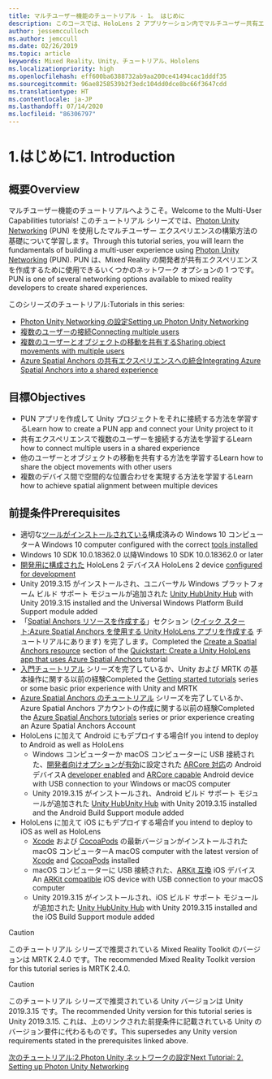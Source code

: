 ```yaml
---
title: マルチユーザー機能のチュートリアル - 1。 はじめに
description: このコースでは、HoloLens 2 アプリケーション内でマルチユーザー共有エクスペリエンスを実装する方法を学習します。
author: jessemcculloch
ms.author: jemccull
ms.date: 02/26/2019
ms.topic: article
keywords: Mixed Reality、Unity、チュートリアル、Hololens
ms.localizationpriority: high
ms.openlocfilehash: eff600ba6388732ab9aa200ce41494cac1dddf35
ms.sourcegitcommit: 96ae8258539b2f3edc104dd0dce8bc66f3647cdd
ms.translationtype: HT
ms.contentlocale: ja-JP
ms.lasthandoff: 07/14/2020
ms.locfileid: "86306797"
---
```

# <a name="1-introduction"></a><span data-ttu-id="2ffed-105">1.はじめに</span><span class="sxs-lookup"><span data-stu-id="2ffed-105">1. Introduction</span></span>

## <a name="overview"></a><span data-ttu-id="2ffed-106">概要</span><span class="sxs-lookup"><span data-stu-id="2ffed-106">Overview</span></span>

<span data-ttu-id="2ffed-107">マルチユーザー機能のチュートリアルへようこそ。</span><span class="sxs-lookup"><span data-stu-id="2ffed-107">Welcome to the Multi-User Capabilities tutorials!</span></span> <span data-ttu-id="2ffed-108">このチュートリアル シリーズでは、<a href="https://www.photonengine.com/PUN" target="_blank">Photon Unity Networking</a> (PUN) を使用したマルチユーザー エクスペリエンスの構築方法の基礎について学習します。</span><span class="sxs-lookup"><span data-stu-id="2ffed-108">Through this tutorial series, you will learn the fundamentals of building a multi-user experience using <a href="https://www.photonengine.com/PUN" target="_blank">Photon Unity Networking</a> (PUN).</span></span> <span data-ttu-id="2ffed-109">PUN は、Mixed Reality の開発者が共有エクスペリエンスを作成するために使用できるいくつかのネットワーク オプションの 1 つです。</span><span class="sxs-lookup"><span data-stu-id="2ffed-109">PUN is one of several networking options available to mixed reality developers to create shared experiences.</span></span>

<span data-ttu-id="2ffed-110">このシリーズのチュートリアル:</span><span class="sxs-lookup"><span data-stu-id="2ffed-110">Tutorials in this series:</span></span>

* [<span data-ttu-id="2ffed-111">Photon Unity Networking の設定</span><span class="sxs-lookup"><span data-stu-id="2ffed-111">Setting up Photon Unity Networking</span></span>](mr-learning-sharing-02.md)
* [<span data-ttu-id="2ffed-112">複数のユーザーの接続</span><span class="sxs-lookup"><span data-stu-id="2ffed-112">Connecting multiple users</span></span>](mr-learning-sharing-03.md)
* [<span data-ttu-id="2ffed-113">複数のユーザーとオブジェクトの移動を共有する</span><span class="sxs-lookup"><span data-stu-id="2ffed-113">Sharing object movements with multiple users</span></span>](mr-learning-sharing-04.md)
* [<span data-ttu-id="2ffed-114">Azure Spatial Anchors の共有エクスペリエンスへの統合</span><span class="sxs-lookup"><span data-stu-id="2ffed-114">Integrating Azure Spatial Anchors into a shared experience</span></span>](mr-learning-sharing-05.md)

## <a name="objectives"></a><span data-ttu-id="2ffed-115">目標</span><span class="sxs-lookup"><span data-stu-id="2ffed-115">Objectives</span></span>

* <span data-ttu-id="2ffed-116">PUN アプリを作成して Unity プロジェクトをそれに接続する方法を学習する</span><span class="sxs-lookup"><span data-stu-id="2ffed-116">Learn how to create a PUN app and connect your Unity project to it</span></span>
* <span data-ttu-id="2ffed-117">共有エクスペリエンスで複数のユーザーを接続する方法を学習する</span><span class="sxs-lookup"><span data-stu-id="2ffed-117">Learn how to connect multiple users in a shared experience</span></span>
* <span data-ttu-id="2ffed-118">他のユーザーとオブジェクトの移動を共有する方法を学習する</span><span class="sxs-lookup"><span data-stu-id="2ffed-118">Learn how to share the object movements with other users</span></span>
* <span data-ttu-id="2ffed-119">複数のデバイス間で空間的な位置合わせを実現する方法を学習する</span><span class="sxs-lookup"><span data-stu-id="2ffed-119">Learn how to achieve spatial alignment between multiple devices</span></span>

## <a name="prerequisites"></a><span data-ttu-id="2ffed-120">前提条件</span><span class="sxs-lookup"><span data-stu-id="2ffed-120">Prerequisites</span></span>

* <span data-ttu-id="2ffed-121">適切な[ツールがインストールされている](install-the-tools.md)構成済みの Windows 10 コンピューター</span><span class="sxs-lookup"><span data-stu-id="2ffed-121">A Windows 10 computer configured with the correct [tools installed](install-the-tools.md)</span></span>
* <span data-ttu-id="2ffed-122">Windows 10 SDK 10.0.18362.0 以降</span><span class="sxs-lookup"><span data-stu-id="2ffed-122">Windows 10 SDK 10.0.18362.0 or later</span></span>
* <span data-ttu-id="2ffed-123">[開発用に構成された](using-visual-studio.md#enabling-developer-mode) HoloLens 2 デバイス</span><span class="sxs-lookup"><span data-stu-id="2ffed-123">A HoloLens 2 device [configured for development](using-visual-studio.md#enabling-developer-mode)</span></span>
* <span data-ttu-id="2ffed-124">Unity 2019.3.15 がインストールされ、ユニバーサル Windows プラットフォーム ビルド サポート モジュールが追加された <a href="https://docs.unity3d.com/Manual/GettingStartedInstallingHub.html" target="_blank">Unity Hub</a></span><span class="sxs-lookup"><span data-stu-id="2ffed-124"><a href="https://docs.unity3d.com/Manual/GettingStartedInstallingHub.html" target="_blank">Unity Hub</a> with Unity 2019.3.15 installed and the Universal Windows Platform Build Support module added</span></span>
* <span data-ttu-id="2ffed-125">「[Spatial Anchors リソースを作成する](https://docs.microsoft.com/azure/spatial-anchors/quickstarts/get-started-unity-hololens#create-a-spatial-anchors-resource)」セクション ([クイック スタート:Azure Spatial Anchors を使用する Unity HoloLens アプリを作成する](https://docs.microsoft.com/azure/spatial-anchors/quickstarts/get-started-unity-hololens) チュートリアルにあります) を完了します。</span><span class="sxs-lookup"><span data-stu-id="2ffed-125">Completed the [Create a Spatial Anchors resource](https://docs.microsoft.com/azure/spatial-anchors/quickstarts/get-started-unity-hololens#create-a-spatial-anchors-resource) section of the [Quickstart: Create a Unity HoloLens app that uses Azure Spatial Anchors](https://docs.microsoft.com/azure/spatial-anchors/quickstarts/get-started-unity-hololens) tutorial</span></span>
* <span data-ttu-id="2ffed-126">[入門チュートリアル](mr-learning-base-01.md) シリーズを完了しているか、Unity および MRTK の基本操作に関する以前の経験</span><span class="sxs-lookup"><span data-stu-id="2ffed-126">Completed the [Getting started tutorials](mr-learning-base-01.md) series or some basic prior experience with Unity and MRTK</span></span>
* <span data-ttu-id="2ffed-127">[Azure Spatial Anchors のチュートリアル](mr-learning-asa-01.md) シリーズを完了しているか、Azure Spatial Anchors アカウントの作成に関する以前の経験</span><span class="sxs-lookup"><span data-stu-id="2ffed-127">Completed the [Azure Spatial Anchors tutorials](mr-learning-asa-01.md) series or prior experience creating an Azure Spatial Anchors Account</span></span>
* <span data-ttu-id="2ffed-128">HoloLens に加えて Android にもデプロイする場合</span><span class="sxs-lookup"><span data-stu-id="2ffed-128">If you intend to deploy to Android as well as HoloLens</span></span>
  * <span data-ttu-id="2ffed-129">Windows コンピューターか macOS コンピューターに USB 接続された、<a href="https://developer.android.com/studio/debug/dev-options" target="_blank">開発者向けオプションが有効</a>に設定された <a href="https://developers.google.com/ar/discover/supported-devices" target="_blank">ARCore 対応</a>の Android デバイス</span><span class="sxs-lookup"><span data-stu-id="2ffed-129">A <a href="https://developer.android.com/studio/debug/dev-options" target="_blank">developer enabled</a> and <a href="https://developers.google.com/ar/discover/supported-devices" target="_blank">ARCore capable</a> Android device with USB connection to your Windows or macOS computer</span></span>
  * <span data-ttu-id="2ffed-130">Unity 2019.3.15 がインストールされ、Android ビルド サポート モジュールが追加された <a href="https://docs.unity3d.com/Manual/GettingStartedInstallingHub.html" target="_blank">Unity Hub</a></span><span class="sxs-lookup"><span data-stu-id="2ffed-130"><a href="https://docs.unity3d.com/Manual/GettingStartedInstallingHub.html" target="_blank">Unity Hub</a> with Unity 2019.3.15 installed and the Android Build Support module added</span></span>
* <span data-ttu-id="2ffed-131">HoloLens に加えて iOS にもデプロイする場合</span><span class="sxs-lookup"><span data-stu-id="2ffed-131">If you intend to deploy to iOS as well as HoloLens</span></span>
  * <span data-ttu-id="2ffed-132"><a href="https://geo.itunes.apple.com/us/app/xcode/id497799835?mt=12" target="_blank">Xcode</a> および <a href="https://cocoapods.org" target="_blank">CocoaPods</a> の最新バージョンがインストールされた macOS コンピューター</span><span class="sxs-lookup"><span data-stu-id="2ffed-132">A macOS computer with the latest version of <a href="https://geo.itunes.apple.com/us/app/xcode/id497799835?mt=12" target="_blank">Xcode</a> and <a href="https://cocoapods.org" target="_blank">CocoaPods</a> installed</span></span>
  * <span data-ttu-id="2ffed-133">macOS コンピューターに USB 接続された、<a href="https://developer.apple.com/documentation/arkit/verifying_device_support_and_user_permission" target="_blank">ARKit 互換</a> iOS デバイス</span><span class="sxs-lookup"><span data-stu-id="2ffed-133">An <a href="https://developer.apple.com/documentation/arkit/verifying_device_support_and_user_permission" target="_blank">ARKit compatible</a> iOS device with USB connection to your macOS computer</span></span>
  * <span data-ttu-id="2ffed-134">Unity 2019.3.15 がインストールされ、iOS ビルド サポート モジュールが追加された <a href="https://docs.unity3d.com/Manual/GettingStartedInstallingHub.html" target="_blank">Unity Hub</a></span><span class="sxs-lookup"><span data-stu-id="2ffed-134"><a href="https://docs.unity3d.com/Manual/GettingStartedInstallingHub.html" target="_blank">Unity Hub</a> with Unity 2019.3.15 installed and the iOS Build Support module added</span></span>

> [!CAUTION]
> <span data-ttu-id="2ffed-135">このチュートリアル シリーズで推奨されている Mixed Reality Toolkit のバージョンは MRTK 2.4.0 です。</span><span class="sxs-lookup"><span data-stu-id="2ffed-135">The recommended Mixed Reality Toolkit version for this tutorial series is MRTK 2.4.0.</span></span>

> [!CAUTION]
> <span data-ttu-id="2ffed-136">このチュートリアル シリーズで推奨されている Unity バージョンは Unity 2019.3.15 です。</span><span class="sxs-lookup"><span data-stu-id="2ffed-136">The recommended Unity version for this tutorial series is Unity 2019.3.15.</span></span> <span data-ttu-id="2ffed-137">これは、上のリンクされた前提条件に記載されている Unity のバージョン要件に代わるものです。</span><span class="sxs-lookup"><span data-stu-id="2ffed-137">This supersedes any Unity version requirements stated in the prerequisites linked above.</span></span>

[<span data-ttu-id="2ffed-138">次のチュートリアル:2.Photon Unity ネットワークの設定</span><span class="sxs-lookup"><span data-stu-id="2ffed-138">Next Tutorial: 2. Setting up Photon Unity Networking</span></span>](mr-learning-sharing-02.md)
